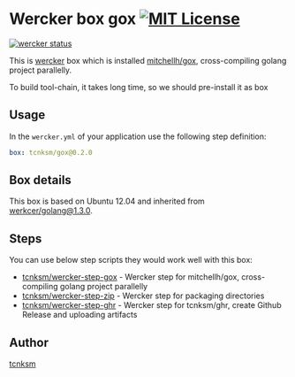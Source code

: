 Wercker box gox [![MIT License](http://img.shields.io/badge/license-MIT-blue.svg?style=flat-square)](https://github.com/tcnksm/wercker-box-gox/blob/master/LICENCE)
====

[![wercker status](https://app.wercker.com/status/1e96bc8093f7b7ae1881c6dfb62157d3/m "wercker status")](https://app.wercker.com/project/bykey/1e96bc8093f7b7ae1881c6dfb62157d3)


This is [wercker](http://wercker.com/) box which is installed [mitchellh/gox](https://github.com/mitchellh/gox), cross-compiling golang project parallelly.

To build tool-chain, it takes long time, so we should pre-install it as box

## Usage

In the `wercker.yml` of your application use the following step definition:

```yaml
box: tcnksm/gox@0.2.0
```

## Box details

This box is based on Ubuntu 12.04 and inherited from [werkcer/golang@1.3.0](https://github.com/wercker/box-golang).

## Steps

You can use below step scripts they would work well with this box:

- [tcnksm/wercker-step-gox](https://github.com/tcnksm/wercker-step-gox) - Wercker step for mitchellh/gox, cross-compiling golang project parallelly
- [tcnksm/wercker-step-zip](https://github.com/tcnksm/wercker-step-zip) - Wercker step for packaging directories
- [tcnksm/wercker-step-ghr](https://github.com/tcnksm/wercker-step-ghr) - Wercker step for tcnksm/ghr, create Github Release and uploading artifacts

## Author

[tcnksm](https://github.com/tcnksm)
